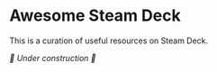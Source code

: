 # Awesome Steam Deck

This is a curation of useful resources on Steam Deck.

*🚧 Under construction 🚧*
